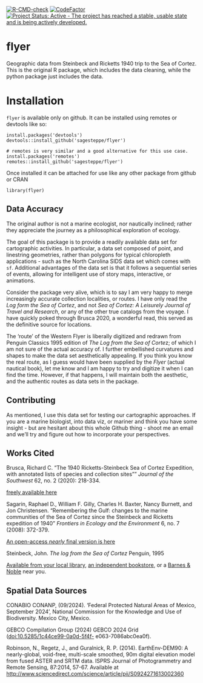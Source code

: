 <!-- README.md is generated from README.Rmd. Please edit that file -->
<!-- badges: start -->

[![R-CMD-check](https://github.com/sagesteppe/flyer/actions/workflows/R-CMD-check.yaml/badge.svg)](https://github.com/sagesteppe/flyer/actions/workflows/R-CMD-check.yaml)
[![CodeFactor](https://www.codefactor.io/repository/github/sagesteppe/flyer/badge)](https://www.codefactor.io/repository/github/sagesteppe/flyer)
[![Project Status: Active - The project has reached a stable, usable
state and is being actively
developed.](https://www.repostatus.org/badges/latest/active.svg)](https://www.repostatus.org/#active)
<!-- badges: end -->

# flyer

Geographic data from Steinbeck and Ricketts 1940 trip to the Sea of
Cortez. This is the original R package, which includes the data
cleaning, while the python package just includes the data.

# Installation

`flyer` is available only on github. It can be installed using remotes
or devtools like so:

    install.packages('devtools')
    devtools::install_github('sagesteppe/flyer')

    # remotes is very similar and a good alternative for this use case.
    install.packages('remotes') 
    remotes::install_github('sagesteppe/flyer')

Once installed it can be attached for use like any other package from
github or CRAN

    library(flyer)

## Data Accuracy

The original author is not a marine ecologist, nor nautically inclined;
rather they appreciate the journey as a philosophical exploration of
ecology.

The goal of this package is to provide a readily available data set for
cartographic activities. In particular, a data set composed of point,
and linestring geometries, rather than polygons for typical chloropleth
applications - such as the North Carolina SIDS data set which comes with
`sf`. Additional advantages of the data set is that it follows a
sequential series of events, allowing for intelligent use of story maps,
interactive, or animations.

Consider the package very alive, which is to say I am very happy to
merge increasingly accurate collection localities, or routes. I have
only read the *Log form the Sea of Cortez*, and not *Sea of Cortez: A
Leisurely Journal of Travel and Research*, or any of the other true
catalogs from the voyage. I have quickly poked through Brusca 2020, a
wonderful read, this served as the definitive source for locations.

The ‘route’ of the Western Flyer is liberally digitized and redrawn from
Penguin Classics 1995 edition of *The Log from the Sea of Corte*z; of
which I am not sure of the actual accuracy of. I further embellished
curvatures and shapes to make the data set aesthetically appealing. If
you think you know the real route, as I guess would have been supplied
by the *Flyer* (actual nautical book), let me know and I am happy to try
and digitize it when I can find the time. However, if that happens, I
will maintain both the aesthetic, and the authentic routes as data sets
in the package.

## Contributing

As mentioned, I use this data set for testing our cartographic
approaches. If you are a marine biologist, into data viz, or mariner and
think you have some insight - but are hesitant about this whole Github
thing - shoot me an email and we’ll try and figure out how to
incorporate your perspectives.

## Works Cited

Brusca, Richard C. “The 1940 Ricketts-Steinbeck Sea of Cortez
Expedition, with annotated lists of species and collection sites””
*Journal of the Southwest* 62, no. 2 (2020): 218-334.

[freely available
here](https://naturalhistory.si.edu/sites/default/files/media/file/brusca2020seaofcortezexpeditionwithjswfrontmatter.pdf)

Sagarin, Raphael D., William F. Gilly, Charles H. Baxter, Nancy Burnett,
and Jon Christensen. “Remembering the Gulf: changes to the marine
communities of the Sea of Cortez since the Steinbeck and Ricketts
expedition of 1940” *Frontiers in Ecology and the Environment* 6, no. 7
(2008): 372-379.

[An open-access *nearly* final version is
here](https://www.geo.arizona.edu/rcncrd/documents/Remembering_the_Gulf_Pub_Fe_08.pdf)

Steinbeck, John. *The log from the Sea of Cortez* Penguin, 1995

[Available from your local
library](https://www.mapdevelopers.com/us-public-library-map.php), [an
independent
bookstore](https://www.theindependentbookseller.com/bookstore-map.html),
or a [Barnes & Noble](https://stores.barnesandnoble.com/?view=map) near
you.

## Spatial Data Sources

CONABIO CONANP, (09/2024). ‘Federal Protected Natural Areas of Mexico,
September 2024’, National Commission for the Knowledge and Use of
Biodiversity. Mexico City, Mexico.

GEBCO Compilation Group (2024) GEBCO 2024 Grid
(<doi:10.5285/1c44ce99-0a0d-5f4f-> e063-7086abc0ea0f).

Robinson, N., Regetz, J., and Guralnick, R. P. (2014). EarthEnv-DEM90: A
nearly-global, void-free, multi-scale smoothed, 90m digital elevation
model from fused ASTER and SRTM data. ISPRS Journal of Photogrammetry
and Remote Sensing, 87:2014, 57-67. Available at
<http://www.sciencedirect.com/science/article/pii/S0924271613002360>
